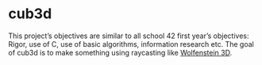 # cub3d
This project’s objectives are similar to all school 42 first year’s objectives: Rigor, use of C, use of basic algorithms, information research etc.
The goal of cub3d is to make something using raycasting like <a href="https://fr.wikipedia.org/wiki/Wolfenstein_3D">Wolfenstein 3D</a>.
